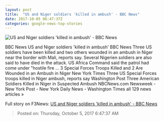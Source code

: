 ```yaml
---
layout: post
title:  "US and Niger soldiers 'killed in ambush' - BBC News"
date: 2017-10-05 06:47:37Z
categories: google-news-top-stories
---
```


![US and Niger soldiers 'killed in ambush' - BBC News](https://ichef.bbci.co.uk/news/1024/cpsprodpb/7AF2/production/_98147413_nigermaliniamey9761017.jpg)

BBC News US and Niger soldiers 'killed in ambush' BBC News Three US soldiers have been killed and two others wounded in an ambush in Niger near the border with Mali, reports say. Several Nigerien soldiers are also said to have died in the attack. US Africa Command said the patrol had come under "hostile fire ... 3 Special Forces Troops Killed and 2 Are Wounded in an Ambush in Niger New York Times Three US Special Forces troops killed in Niger ambush, reports say Washington Post Three American Soldiers Killed in Niger in Suspected Ambush NBCNews.com Newsweek - New York Post - New York Daily News - Washington Times all 129 news articles »


Full story on F3News: [US and Niger soldiers 'killed in ambush' - BBC News](http://www.f3nws.com/n/ppGQRF)

> Posted on: Thursday, October 5, 2017 6:47:37 AM

